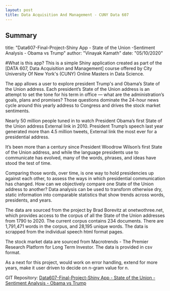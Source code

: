 ```yaml
---
layout: post
title: Data Acquisition And Management - CUNY Data 607
---
```


## Summary

title: "Data607-Final-Project-Shiny App - State of the Union -Sentiment Analysis - Obama vs Trump"
author: "Vinayak Kamath"
date: "05/10/2020"

#What is this app?
This is a simple Shiny application created as part of the [DATA 607, Data Acquisition and Management] course offered by City University Of New York's (CUNY) Online Masters in Data Science.

The app allows a user to explore president Trump's and Obama’s State of the Union address. Each president’s State of the Union address is an attempt to set the tone for his term in office — what are the administration’s goals, plans and promises? Those questions dominate the 24-hour news cycle around this yearly address to Congress and drives the stock market sentiments.

Nearly 50 million people tuned in to watch President Obama’s first State of the Union address External link in 2010. President Trump’s speech last year generated more than 4.5 million tweets, External link the most ever for a presidential address.

It’s been more than a century since President Woodrow Wilson’s first State of the Union address, and while the language presidents use to communicate has evolved, many of the words, phrases, and ideas have stood the test of time.

Comparing those words, over time, is one way to hold presidencies up against each other, to assess the ways in which presidential communication has changed. How can we objectively compare one State of the Union address to another? Data analysis can be used to transform otherwise dry, static information into comparable statistics that show trends across words, presidents, and years.

The data are sourced from the project by Brad Borevitz at onetwothree.net, which provides access to the corpus of all the State of the Union addresses from 1790 to 2020. The current corpus contains 234 documents. There are 1,791,471 words in the corpus, and 28,195 unique words. The data is scrapped from the individual speech html format pages.

The stock market data are sourced from Macrotrends - The Premier Research Platform for Long Term Investor. The data is provided in csv format.

As a next for this project, would work on error handling, extend for more years, make it user driven to decide on n-gram value for n.


GIT Repository: [Data607-Final-Project-Shiny App - State of the Union -Sentiment Analysis - Obama vs Trump](https://github.com/kamathvk1982/DATA-607-Project-Final)
